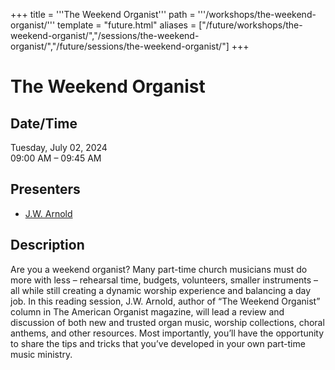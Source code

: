 +++
title = '''The Weekend Organist'''
path = '''/workshops/the-weekend-organist/'''
template = "future.html"
aliases = ["/future/workshops/the-weekend-organist/","/sessions/the-weekend-organist/","/future/sessions/the-weekend-organist/"]
+++

<h1>The Weekend Organist</h1>

<h2>Date/Time</h2>
<p>Tuesday, July 02, 2024<br>
09:00 AM – 09:45 AM</p>
<h2>Presenters</h2>
<ul>
<li><a href="/presenters/j-w-arnold/">J.W. Arnold</a></li>
</ul>
<h2>Description</h2>

Are you a weekend organist? Many part-time church musicians must do more with less – rehearsal time, budgets, volunteers, smaller instruments – all while still creating a dynamic worship experience and balancing a day job. In this reading session, J.W. Arnold, author of “The Weekend Organist” column in The American Organist magazine, will lead a review and discussion of both new and trusted organ music, worship collections, choral anthems, and other resources. Most importantly, you’ll have the opportunity to share the tips and tricks that you’ve developed in your own part-time music ministry.


